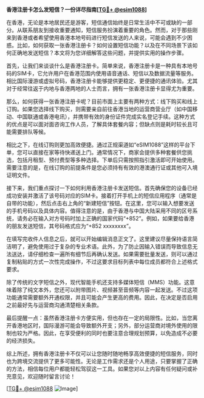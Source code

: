 **香港注册卡怎么发短信？一份详尽指南[[TG💪+ @esim1088](https://t.me/s/esim1088)]**

在香港，无论是本地居民还是游客，短信通信始终是日常生活中不可或缺的一部分。从联系朋友到接收重要通知，短信服务扮演着重要的角色。然而，对于那些刚来到香港或者希望使用香港本地号码进行短信发送的人来说，可能会遇到不少困惑。比如，如何获取一张香港注册卡？如何设置短信功能？以及在不同场景下该如何正确地发送短信？本文将为您详细解答这些问题，并提供实用的操作步骤。

首先，让我们来谈谈什么是香港注册卡。简单来说，香港注册卡是一种具有本地号码的SIM卡，它允许用户在香港范围内使用语音通话、短信以及数据流量等服务。相比国际漫游或虚拟号码，香港注册卡能够提供更稳定、更便捷的通讯体验。尤其对于经常往返于内地与香港两地的人士而言，拥有一张香港注册卡显得尤为重要。

那么，如何获得一张香港注册卡呢？目前市面上主要有两种方式：线下购买和线上订购。如果您选择线下购买，则需要亲自前往香港当地的运营商营业厅（如中国移动、中国联通或香港电讯），并携带有效的身份证件完成实名登记手续。这种方式的优点是可以面对面咨询工作人员，了解具体套餐内容；但缺点则是耗时较长且可能需要排队等候。

相比之下，在线订购则更加高效便捷。通过正规渠道如“eSIM1088”这样的平台下单，您可以直接在家等待快递送上门。通常情况下，商家会提供多种套餐供您挑选，包括月租型、预付费型等多种选择。下单后只需按照指引激活即可开始使用。需要注意的是，在线订购的前提条件是您必须持有有效的港澳通行证或其他可入境证明文件。

接下来，我们重点探讨一下如何利用香港注册卡发送短信。首先确保您的设备已经成功安装并激活了该号码对应的SIM卡。接着打开手机上的短信应用程序（通常是自带的功能），然后点击右上角的“新建短信”按钮。在这里，您可以输入想要发送的手机号码以及具体内容。值得注意的是，由于香港与中国大陆采用不同的区号系统，请务必在输入对方号码时加上正确的国家代码“+852”。例如，如果要给香港的朋友发送短信，其号码格式应为“+852 xxxxxxxx”。

在填写完收件人信息之后，就可以开始编辑消息正文了。这里建议尽量保持语言简洁明了，避免使用过于复杂的专业术语。此外，为了防止因输入错误而导致信息无法送达，请仔细检查一遍所有细节后再确认发送。如果需要批量发送，则可以通过复制粘贴的方式一次性完成操作，不过这要求目标列表中每位成员都符合上述格式要求。

除了传统的文字短信之外，现代智能手机还支持多媒体短信（MMS）功能。这意味着除了纯文本外，您还可以附带图片、视频甚至音频等内容一起发送。不过这项功能通常需要额外开通权限，并且可能会产生更高的费用。因此，在决定是否启用之前最好先与运营商沟通清楚相关条款。

最后提醒一点：虽然香港注册卡方便实用，但也存在一定的局限性。比如，当您离开香港地区时，国际漫游可能会导致额外开支；另外，部分运营商对境外使用的限制也较为严格。因此，在享受便利的同时也要注意合理规划预算，以免造成不必要的经济损失。

综上所述，拥有香港注册卡不仅可以让您随时随地畅享高效便捷的短信服务，同时也为跨境交流提供了更多可能性。无论是工作需求还是个人用途，只要掌握了正确的方法，相信每位用户都能轻松驾驭这一工具。如果您对以上内容有任何疑问或补充意见，欢迎随时留言讨论！

[[TG💪+ @esim1088](https://t.me/s/esim1088) ![Image](https://i.postimg.cc/4NQfJmqS/Snipaste-2025-05-13-00-14-12.png)]